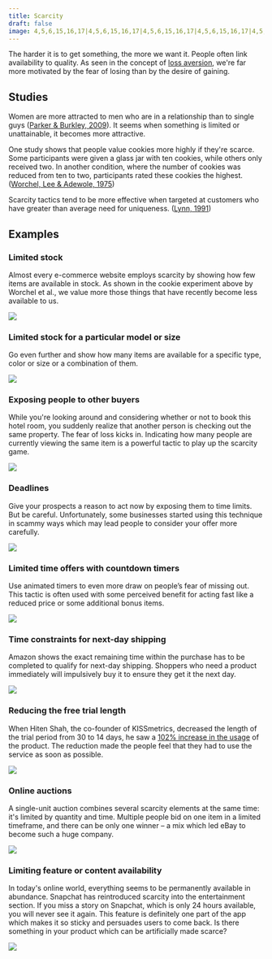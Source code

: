 ```yaml
---
title: Scarcity
draft: false
image: 4,5,6,15,16,17|4,5,6,15,16,17|4,5,6,15,16,17|4,5,6,15,16,17|4,5,6,15,16,17|4,5,6,15,16,17|4,5,6,15,16,17|4,5,6,15,16,17|4,5,6,15,16,17|4,5,6,15,16,17|4,5,6,15,16,17|4,5,6,15,16,17|4,5,6,15,16,17|4,5,6,15,16,17|4,5,6,15,16,17|4,5,6,7,8,9,10,11,12,13,14,15,16,17|4,5,6,15,16,17|4,5,6,7,8,9,10,11,12,13,14,15,16,17|4,5,6,7,8,9,10,11,12,13,14,15,16,17|5,6,7,8,9,10,11,12,13,14,15,16
---
```


The harder it is to get something, the more we want it. People often link availability to quality. As seen in the concept of [loss aversion](/loss-aversion/), we're far more motivated by the fear of losing than by the desire of gaining.


## Studies

Women are more attracted to men who are in a relationship than to single guys ([Parker & Burkley, 2009](http://www.sciencedirect.com/science/article/pii/S0022103109001048?via=ihub)). It seems when something is limited or unattainable, it becomes more attractive.

One study shows that people value cookies more highly if they're scarce. Some participants were given a glass jar with ten cookies, while others only received two. In another condition, where the number of cookies was reduced from ten to two, participants rated these cookies the highest. ([Worchel, Lee & Adewole, 1975](http://psycnet.apa.org/record/1976-03817-001))

Scarcity tactics tend to be more effective when targeted at customers who have greater than average need for uniqueness. ([Lynn, 1991](http://scholarship.sha.cornell.edu/cgi/viewcontent.cgi?article=1181&context=articles))


## Examples


### Limited stock
Almost every e-commerce website employs scarcity by showing how few items are available in stock. As shown in the cookie experiment above by Worchel et al., we value more those things that have recently become less available to us.

![](01-quantity-countdown.png)


### Limited stock for a particular model or size
Go even further and show how many items are available for a specific type, color or size or a combination of them.

![](02-limited-stock-model.png)


### Exposing people to other buyers
While you're looking around and considering whether or not to book this hotel room, you suddenly realize that another person is checking out the same property. The fear of loss kicks in. Indicating how many people are currently viewing the same item is a powerful tactic to play up the scarcity game.

![](03-real-time-user-count.png)


### Deadlines
Give your prospects a reason to act now by exposing them to time limits. But be careful. Unfortunately, some businesses started using this technique in scammy ways which may lead people to consider your offer more carefully.

![](04-deadlines.png)


### Limited time offers with countdown timers
Use animated timers to even more draw on people’s fear of missing out. This tactic is often used with some perceived benefit for acting fast like a reduced price or some additional bonus items.

![](05-limited-time-countdown.png)


### Time constraints for next-day shipping
Amazon shows the exact remaining time within the purchase has to be completed to qualify for next-day shipping. Shoppers who need a product immediately will impulsively buy it to ensure they get it the next day.

![](06-next-day-shipping.png)


### Reducing the free trial length
When Hiten Shah, the co-founder of KISSmetrics, decreased the length of the trial period from 30 to 14 days, he saw a [102% increase in the usage](https://www.quicksprout.com/2013/01/14/11-obvious-ab-tests-you-should-try/) of the product. The reduction made the people feel that they had to use the service as soon as possible.

![](07-reducing-trial-period.png)


### Online auctions
A single-unit auction combines several scarcity elements at the same time: it's limited by quantity and time. Multiple people bid on one item in a limited timeframe, and there can be only one winner – a mix which led eBay to become such a huge company.

![](08-online-auctions.png)


### Limiting feature or content availability
In today's online world, everything seems to be permanently available in abundance. Snapchat has reintroduced scarcity into the entertainment section. If you miss a story on Snapchat, which is only 24 hours available, you will never see it again. This feature is definitely one part of the app which makes it so sticky and persuades users to come back. Is there something in your product which can be artificially made scarce?

![](09-limiting-feature-availability.png)

